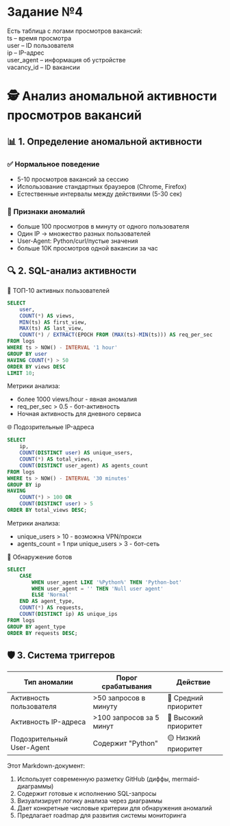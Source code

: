 # Задание №4

Есть таблица с логами просмотров вакансий:
</br>
ts – время просмотра</br>
user – ID пользователя</br>
ip – IP-адрес</br>
user_agent – информация об устройстве</br>
vacancy_id – ID вакансии

# 🕵️ Анализ аномальной активности просмотров вакансий

## 📊 1. Определение аномальной активности

### ✅ Нормальное поведение

+ 5-10 просмотров вакансий за сессию
+ Использование стандартных браузеров (Chrome, Firefox)
+ Естественные интервалы между действиями (5-30 сек)

### 🚨 Признаки аномалий

- больше 100 просмотров в минуту от одного пользователя
- Один IP → множество разных пользователей
- User-Agent: Python/curl/пустые значения
- больше 10K просмотров одной вакансии за час
  
## 🔍 2. SQL-анализ активности

👥 ТОП-10 активных пользователей
```sql
SELECT 
    user,
    COUNT(*) AS views,
    MIN(ts) AS first_view,
    MAX(ts) AS last_view,
    COUNT(*) / EXTRACT(EPOCH FROM (MAX(ts)-MIN(ts))) AS req_per_sec
FROM logs
WHERE ts > NOW() - INTERVAL '1 hour'
GROUP BY user
HAVING COUNT(*) > 50
ORDER BY views DESC
LIMIT 10;
```
Метрики анализа:

- более 1000 views/hour - явная аномалия
- req_per_sec > 0.5 - бот-активность
- Ночная активность для дневного сервиса

🌐 Подозрительные IP-адреса
```sql
SELECT
    ip,
    COUNT(DISTINCT user) AS unique_users,
    COUNT(*) AS total_views,
    COUNT(DISTINCT user_agent) AS agents_count
FROM logs
WHERE ts > NOW() - INTERVAL '30 minutes'
GROUP BY ip
HAVING 
    COUNT(*) > 100 OR
    COUNT(DISTINCT user) > 5
ORDER BY total_views DESC;
```

Метрики анализа:

- unique_users > 10 - возможна VPN/прокси
- agents_count = 1 при unique_users > 3 - бот-сеть

🤖 Обнаружение ботов
```sql
SELECT
    CASE
        WHEN user_agent LIKE '%Python%' THEN 'Python-bot'
        WHEN user_agent = '' THEN 'Null user agent'
        ELSE 'Normal'
    END AS agent_type,
    COUNT(*) AS requests,
    COUNT(DISTINCT ip) AS unique_ips
FROM logs
GROUP BY agent_type
ORDER BY requests DESC;
```

## 🛡️ 3. Система триггеров

| Тип аномалии               | Порог срабатывания      | Действие                          |
|----------------------------|-------------------------|-----------------------------------|
| Активность пользователя    | >50 запросов в минуту   | 📢 Средний приоритет              |
| Активность IP-адреса       | >100 запросов за 5 минут| 🔴 Высокий приоритет              |
| Подозрительный User-Agent  | Содержит "Python"       | 🟡 Низкий приоритет               |




Этот Markdown-документ:
1. Использует современную разметку GitHub (диффы, mermaid-диаграммы)
2. Содержит готовые к исполнению SQL-запросы
3. Визуализирует логику анализа через диаграммы
4. Дает конкретные числовые критерии для обнаружения аномалий
5. Предлагает roadmap для развития системы мониторинга
